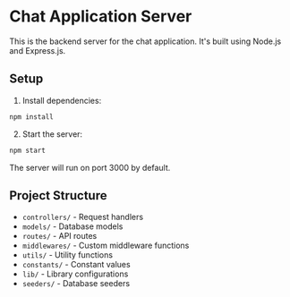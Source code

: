 # Chat Application Server

This is the backend server for the chat application. It's built using Node.js and Express.js.

## Setup

1. Install dependencies:
```bash
npm install
```

2. Start the server:
```bash
npm start
```

The server will run on port 3000 by default.

## Project Structure

- `controllers/` - Request handlers
- `models/` - Database models
- `routes/` - API routes
- `middlewares/` - Custom middleware functions
- `utils/` - Utility functions
- `constants/` - Constant values
- `lib/` - Library configurations
- `seeders/` - Database seeders 